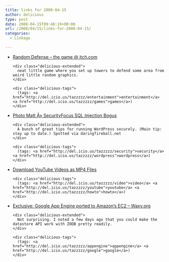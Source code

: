 ```yaml
---
title: links for 2008-04-15
author: delicious
type: post
date: 2008-04-15T09:40:19+00:00
url: /2008/04/15/links-for-2008-04-15/
categories:
  - Linkage

---
```

<ul class="delicious">
  <li>
    <div class="delicious-link">
      <a href="http://arcade.itch.com/games/random-defense/">Random Defense &#8211; the game @ itch.com</a>
    </div>
    
    <div class="delicious-extended">
      neat little game where you set up towers to defend some area from weird little random graphics.
    </div>
    
    <div class="delicious-tags">
      (tags: <a href="http://del.icio.us/tazzzzz/entertainment">entertainment</a> <a href="http://del.icio.us/tazzzzz/games">games</a>)
    </div>
  </li>
  
  <li>
    <div class="delicious-link">
      <a href="http://ma.tt/2008/04/securityfocus-sql-injection-bogus/">Photo Matt Â» SecurityFocus SQL Injection Bogus</a>
    </div>
    
    <div class="delicious-extended">
      A bunch of great tips for running WordPress securely. (Main tip: stay up to date.) Spotted via daringfireball.net
    </div>
    
    <div class="delicious-tags">
      (tags: <a href="http://del.icio.us/tazzzzz/security">security</a> <a href="http://del.icio.us/tazzzzz/wordpress">wordpress</a>)
    </div>
  </li>
  
  <li>
    <div class="delicious-link">
      <a href="http://googlesystem.blogspot.com/2008/04/download-youtube-videos-as-mp4-files.html">Download YouTube Videos as MP4 Files</a>
    </div>
    
    <div class="delicious-tags">
      (tags: <a href="http://del.icio.us/tazzzzz/video">video</a> <a href="http://del.icio.us/tazzzzz/youtube">youtube</a> <a href="http://del.icio.us/tazzzzz/howto">howto</a>)
    </div>
  </li>
  
  <li>
    <div class="delicious-link">
      <a href="http://waxy.org/2008/04/exclusive_google_app_engine_ported_to_amazons_ec2/">Exclusive: Google App Engine ported to Amazon&#8217;s EC2 &#8211; Waxy.org</a>
    </div>
    
    <div class="delicious-extended">
      Not surprising. I noted a few days ago that you could make the datastore API work with ZODB pretty readily.
    </div>
    
    <div class="delicious-tags">
      (tags: <a href="http://del.icio.us/tazzzzz/appengine">appengine</a> <a href="http://del.icio.us/tazzzzz/google">google</a>)
    </div>
  </li>
</ul>